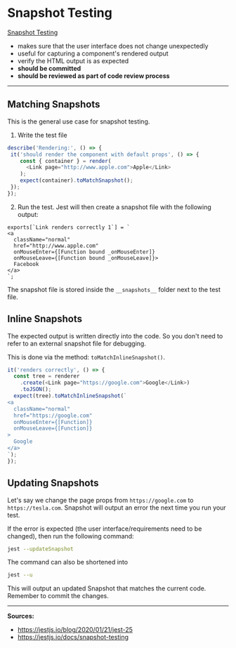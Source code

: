 # Snapshot Testing

[Snapshot Testing](https://jestjs.io/docs/snapshot-testing)
- makes sure that the user interface does not change unexpectedly
- useful for capturing a component's rendered output
- verify the HTML output is as expected
- **should be committed**
- **should be reviewed as part of code review process**

---

## Matching Snapshots

This is the general use case for snapshot testing.

1. Write the test file

```javascript
describe('Rendering:', () => {
 it('should render the component with default props', () => {
    const { container } = render(
      <Link page="http://www.apple.com">Apple</Link>
    );
    expect(container).toMatchSnapshot();
 });
});
```

2. Run the test. Jest will then create a snapshot file with the following output:

```snap
exports[`Link renders correctly 1`] = `
<a
  className="normal"
  href="http://www.apple.com"
  onMouseEnter={[Function bound _onMouseEnter]}
  onMouseLeave={[Function bound _onMouseLeave]}>
  Facebook
</a>
`;
```

The snapshot file is stored inside the `__snapshots__` folder next to the test file.

## Inline Snapshots

The expected output is written directly into the code. So you don't need to refer to an external snapshot file for debugging.

This is done via the method: `toMatchInlineSnapshot()`.

```javascript
it('renders correctly', () => {
  const tree = renderer
    .create(<Link page="https://google.com">Google</Link>)
    .toJSON();
  expect(tree).toMatchInlineSnapshot(`
<a
  className="normal"
  href="https://google.com"
  onMouseEnter={[Function]}
  onMouseLeave={[Function]}
>
  Google
</a>
`);
});
```

## Updating Snapshots

Let's say we change the page props from `https://google.com` to `https://tesla.com`. Snapshot will output an error the next time you run your test.

If the error is expected (the user interface/requirements need to be changed), then run the following command:

```bash
jest --updateSnapshot
```

The command can also be shortened into

```bash
jest --u
```

This will output an updated Snapshot that matches the current code. Remember to commit the changes.

---

**Sources:**

- https://jestjs.io/blog/2020/01/21/jest-25
- https://jestjs.io/docs/snapshot-testing
